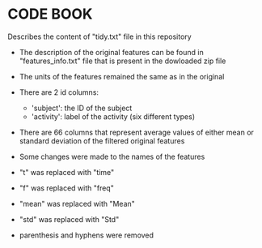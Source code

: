 # **CODE BOOK**

Describes the content of "tidy.txt" file in this repository

-   The description of the original features can be found in "features_info.txt" file that is present in the dowloaded zip file

-   The units of the features remained the same as in the original

-   There are 2 id columns:

    -   'subject': the ID of the subject
    -   'activity': label of the activity (six different types)

-   There are 66 columns that represent average values of either mean or standard deviation of the filtered original features

-   Some changes were made to the names of the features
  - "t" was replaced with "time"
  - "f" was replaced with "freq"
  - "mean" was replaced with "Mean"
  - "std" was replaced with "Std"
  - parenthesis and hyphens were removed
  
 
